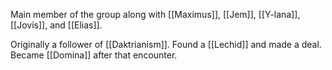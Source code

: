 Main member of the group along with [[Maximus]], [[Jem]], [[Y-lana]], [[Jovis]], and [[Elias]].

Originally a follower of [[Daktrianism]]. Found a [[Lechid]] and made a deal. Became [[Domina]] after that encounter.